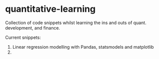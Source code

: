 # quantitative-learning

Collection of code snippets whilst learning the ins and outs of quant. development, and finance.

Current snippets:

1. Linear regression modelling with Pandas, statsmodels and matplotlib
2.
